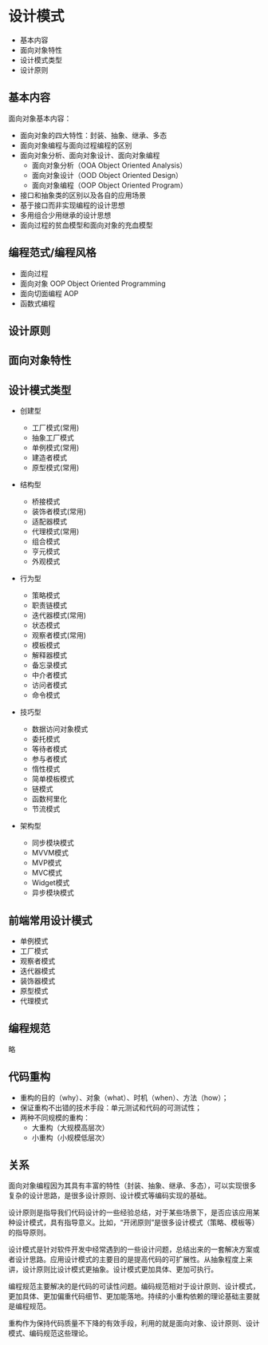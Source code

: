 # 设计模式

- 基本内容
- 面向对象特性
- 设计模式类型
- 设计原则

## 基本内容

面向对象基本内容：

- 面向对象的四大特性：封装、抽象、继承、多态
- 面向对象编程与面向过程编程的区别
- 面向对象分析、面向对象设计、面向对象编程
  - 面向对象分析（OOA Object Oriented Analysis）
  - 面向对象设计（OOD Object Oriented Design）
  - 面向对象编程（OOP Object Oriented Program）
- 接口和抽象类的区别以及各自的应用场景
- 基于接口而非实现编程的设计思想
- 多用组合少用继承的设计思想
- 面向过程的贫血模型和面向对象的充血模型

## 编程范式/编程风格

- 面向过程
- 面向对象 OOP  Object Oriented Programming
- 面向切面编程 AOP
- 函数式编程

## 设计原则

## 面向对象特性

## 设计模式类型

- 创建型
  - 工厂模式(常用)
  - 抽象工厂模式
  - 单例模式(常用)
  - 建造者模式
  - 原型模式(常用)
  
- 结构型
  - 桥接模式
  - 装饰者模式(常用)
  - 适配器模式
  - 代理模式(常用)
  - 组合模式
  - 亨元模式
  - 外观模式

- 行为型
  - 策略模式
  - 职责链模式
  - 迭代器模式(常用)
  - 状态模式
  - 观察者模式(常用)
  - 模板模式
  - 解释器模式
  - 备忘录模式
  - 中介者模式
  - 访问者模式
  - 命令模式

- 技巧型
  - 数据访问对象模式
  - 委托模式
  - 等待者模式
  - 参与者模式
  - 惰性模式
  - 简单模板模式
  - 链模式
  - 函数柯里化
  - 节流模式

- 架构型
  - 同步模块模式
  - MVVM模式
  - MVP模式
  - MVC模式
  - Widget模式
  - 异步模块模式

## 前端常用设计模式

- 单例模式
- 工厂模式
- 观察者模式
- 迭代器模式
- 装饰器模式
- 原型模式
- 代理模式

## 编程规范

略

## 代码重构

- 重构的目的（why）、对象（what）、时机（when）、方法（how）；
- 保证重构不出错的技术手段：单元测试和代码的可测试性；
- 两种不同规模的重构：
  - 大重构（大规模高层次）
  - 小重构（小规模低层次）

## 关系

面向对象编程因为其具有丰富的特性（封装、抽象、继承、多态），可以实现很多复杂的设计思路，是很多设计原则、设计模式等编码实现的基础。

设计原则是指导我们代码设计的一些经验总结，对于某些场景下，是否应该应用某种设计模式，具有指导意义。比如，“开闭原则”是很多设计模式（策略、模板等）的指导原则。

设计模式是针对软件开发中经常遇到的一些设计问题，总结出来的一套解决方案或者设计思路。应用设计模式的主要目的是提高代码的可扩展性。从抽象程度上来讲，设计原则比设计模式更抽象。设计模式更加具体、更加可执行。

编程规范主要解决的是代码的可读性问题。编码规范相对于设计原则、设计模式，更加具体、更加偏重代码细节、更加能落地。持续的小重构依赖的理论基础主要就是编程规范。

重构作为保持代码质量不下降的有效手段，利用的就是面向对象、设计原则、设计模式、编码规范这些理论。
